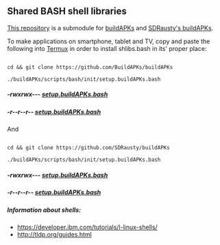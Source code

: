 ## Shared BASH shell libraries 

[This repository](https://github.com/shlibs/shlibs.bash) is a submodule for [buildAPKs](https://github.com/BuildAPKs/buildAPKs) and [SDRausty's buildAPKs](https://github.com/SDRausty/buildAPKs).

To make applications on smartphone, tablet and TV, copy and paste the following into [Termux](https://github.com/termux) in order to install shlibs.bash in its' proper place:

```

cd && git clone https://github.com/BuildAPKs/buildAPKs

./buildAPKs/scripts/bash/init/setup.buildAPKs.bash

```
##### -rwxrwx--- [setup.buildAPKs.bash](https://buildapks.github.io/buildAPKs/scripts/bash/init/setup.buildAPKs.bash)
##### -r--r--r-- [setup.buildAPKs.bash](https://raw.githubusercontent.com/BuildAPKs/buildAPKs/master/scripts/bash/init/setup.buildAPKs.bash)

And

```

cd && git clone https://github.com/SDRausty/buildAPKs

./buildAPKs/scripts/bash/init/setup.buildAPKs.bash

```
##### -rwxrwx--- [setup.buildAPKs.bash](https://sdrausty.github.io/buildAPKs/scripts/bash/init/setup.buildAPKs.bash)
##### -r--r--r-- [setup.buildAPKs.bash](https://raw.githubusercontent.com/SDRausty/buildAPKs/master/scripts/bash/init/setup.buildAPKs.bash)


##### Information about shells: 
   * https://developer.ibm.com/tutorials/l-linux-shells/
   * http://tldp.org/guides.html

<!-- README.md OEF -->
